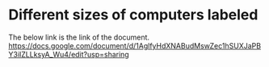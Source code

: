 # Different sizes of computers labeled

The below link is the link of the document.
https://docs.google.com/document/d/1AglfyHdXNABudMswZec1hSUXJaPBY3iIZLLksyA_Wu4/edit?usp=sharing

